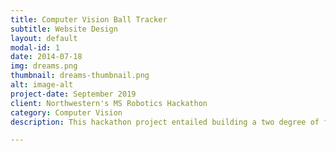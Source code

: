 ```yaml
---
title: Computer Vision Ball Tracker
subtitle: Website Design
layout: default
modal-id: 1
date: 2014-07-18
img: dreams.png
thumbnail: dreams-thumbnail.png
alt: image-alt
project-date: September 2019
client: Northwestern's MS Robotics Hackathon
category: Computer Vision
description: This hackathon project entailed building a two degree of freedom webcam tripod to track a colored object. Using Python and OpenCV, it is configured to track an object the approximate color of an orange ping pong ball. For more information, feel free to observe the scripts on GitHub or watch the brief YouTube video.

---
```

